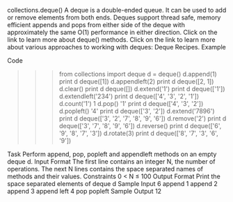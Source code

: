 collections.deque()
A deque is a double-ended queue. It can be used to add or remove elements from both ends.
Deques support thread safe, memory efficient appends and pops from either side of the deque with approximately the same O(1) performance in either direction.
Click on the link to learn more about deque() methods.
Click on the link to learn more about various approaches to working with deques: Deque Recipes.                                    Example

Code

>>> from collections import deque
>>> d = deque()
>>> d.append(1)
>>> print d
deque([1])
>>> d.appendleft(2)
>>> print d
deque([2, 1])
>>> d.clear()
>>> print d
deque([])
>>> d.extend('1')
>>> print d
deque(['1'])
>>> d.extendleft('234')
>>> print d
deque(['4', '3', '2', '1'])
>>> d.count('1')
1
>>> d.pop()
'1'
>>> print d
deque(['4', '3', '2'])
>>> d.popleft()
'4'
>>> print d
deque(['3', '2'])
>>> d.extend('7896')
>>> print d
deque(['3', '2', '7', '8', '9', '6'])
>>> d.remove('2')
>>> print d
deque(['3', '7', '8', '9', '6'])
>>> d.reverse()
>>> print d
deque(['6', '9', '8', '7', '3'])
>>> d.rotate(3)
>>> print d
deque(['8', '7', '3', '6', '9'])                                                                                                                                                                              ﻿

Task
Perform append, pop, popleft and appendleft methods on an empty deque d.
Input Format
The first line contains an integer N, the number of operations.
The next N lines contains the space separated names of methods and their values.
Constraints
0 < N ≤ 100
Output Format
Print the space separated elements of deque d
Sample Input
6
append 1
append 2
append 3
append left 4
pop
popleft
Sample Output
12
